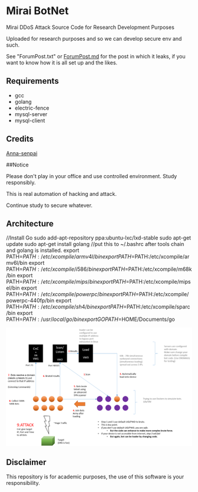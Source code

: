 # Mirai BotNet
Mirai DDoS Attack Source Code for Research Development Purposes

Uploaded for research purposes and so we can develop secure env and such.

See "ForumPost.txt" or [ForumPost.md](ForumPost.md) for the post in which it
leaks, if you want to know how it is all set up and the likes.

## Requirements
* gcc
* golang
* electric-fence
* mysql-server
* mysql-client

## Credits

[Anna-senpai](https://hackforums.net/showthread.php?tid=5420472)

##Notice

Please don't play in your office and use controlled environment. Study responsibly.

This is real automation of hacking and attack.

Continue study to secure whatever.

## Architecture
//Install Go
sudo add-apt-repository ppa:ubuntu-lxc/lxd-stable
sudo apt-get update
sudo apt-get install golang
//put this to ~/.bashrc after tools chain and golang is installed.
export PATH=$PATH:/etc/xcompile/armv4l/bin
export PATH=$PATH:/etc/xcompile/armv6l/bin
export PATH=$PATH:/etc/xcompile/i586/bin
export PATH=$PATH:/etc/xcompile/m68k/bin
export PATH=$PATH:/etc/xcompile/mips/bin
export PATH=$PATH:/etc/xcompile/mipsel/bin
export PATH=$PATH:/etc/xcompile/powerpc/bin
export PATH=$PATH:/etc/xcompile/powerpc-440fp/bin
export PATH=$PATH:/etc/xcompile/sh4/bin
export PATH=$PATH:/etc/xcompile/sparc/bin
export PATH=$PATH:/usr/local/go/bin
export GOPATH=$HOME/Documents/go

![alt tag](https://github.com/tinwinaung/Mirai-Source-Code/raw/master/architecture.png)

## Disclaimer

This repository is for academic purposes, the use of this software is your
responsibility.
